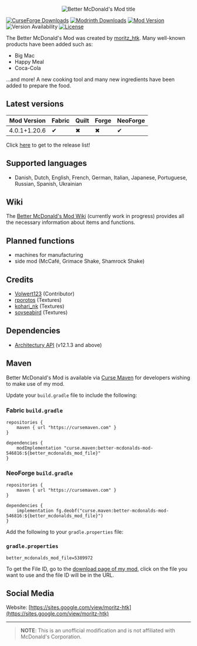 <p align="center">
    <img src="https://i.imgur.com/7tt7UUH.png"  alt="Better McDonald's Mod title"/>
</p>

[![CurseForge Downloads](https://cf.way2muchnoise.eu/short_546816_downloads.svg?badge_style=for_the_badge)](https://www.curseforge.com/minecraft/mc-mods/better-mcdonalds-mod)
[![Modrinth Downloads](https://img.shields.io/modrinth/dt/kdnePgr1?style=for-the-badge&logo=modrinth)](https://modrinth.com/mod/better-mcdonalds-mod)
[![Mod Version](https://img.shields.io/modrinth/v/kdnePgr1?style=for-the-badge)](https://github.com/moritz-htk/better-mcdonalds-mod/releases)
![Version Availability](https://cf.way2muchnoise.eu/versions/546816.svg?badge_style=for_the_badge)
[![License](https://img.shields.io/badge/LICENSE-moritz__htk_Software_License_Agreement_(mSLA)-red?style=for-the-badge)](https://sites.google.com/view/moritz-htk/license)

The Better McDonald's Mod was created by [moritz_htk](https://github.com/moritz-htk). Many well-known products have been added such as:
- Big Mac
- Happy Meal
- Coca-Cola

...and more! A new cooking tool and many new ingredients have been added to prepare the food.

## Latest versions
| Mod Version  | Fabric | Quilt | Forge | NeoForge |
|--------------|--------|-------|-------|----------|
| 4.0.1+1.20.6 | ✔      | ✖     | ✖     | ✔        |

Click [here](https://github.com/moritz-htk/better-mcdonalds-mod/releases) to get to the release list!

## Supported languages
- Danish, Dutch, English, French, German, Italian, Japanese, Portuguese, Russian, Spanish, Ukrainian

## Wiki
The [Better McDonald's Mod Wiki](https://github.com/moritz-htk/better-mcdonalds-mod/wiki) (currently work in progress) provides all the necessary information about items and functions.

## Planned functions
- machines for manufacturing
- side mod (McCafé, Grimace Shake, Shamrock Shake)

## Credits
- [Volwert123](https://github.com/Volwert123/) (Contributor)
- [rporotos](https://www.fiverr.com/rporotos) (Textures)
- [kohari_nk](https://www.fiverr.com/kohari_nk) (Textures)
- [sovseabird](https://www.fiverr.com/sovseabird) (Textures)

## Dependencies
- [Architectury API](https://github.com/architectury/architectury-api) (v12.1.3 and above)

## Maven
Better McDonald's Mod is available via [Curse Maven](https://www.cursemaven.com/) for developers wishing to make use of my mod.

Update your `build.gradle` file to include the following:

### Fabric `build.gradle`
```
repositories {
    maven { url "https://cursemaven.com" }
}

dependencies {
    modImplementation "curse.maven:better-mcdonalds-mod-546816:${better_mcdonalds_mod_file}"
}
```

### NeoForge `build.gradle`
```
repositories {
    maven { url "https://cursemaven.com" }
}

dependencies {
    implementation fg.deobf("curse.maven:better-mcdonalds-mod-546816:${better_mcdonalds_mod_file}")
}
```

Add the following to your `gradle.properties` file:

### `gradle.properties`
```
better_mcdonalds_mod_file=5389972
```

To get the File ID, go to the [download page of my mod](https://www.curseforge.com/minecraft/mc-mods/better-mcdonalds-mod/files), click on the file you want to use and the file ID will be in the URL.

## Social Media
Website: [https://sites.google.com/view/moritz-htk](https://sites.google.com/view/moritz-htk)

---
> **NOTE**: This is an unofficial modification and is not affiliated with McDonald's Corporation.